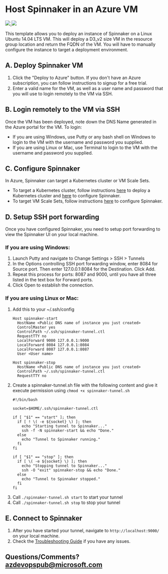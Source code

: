 # Host Spinnaker in an Azure VM

<a href="https://aka.ms/azspindeployqs" target="_blank">
    <img src="http://azuredeploy.net/deploybutton.png"/>
</a>
<a href="https://aka.ms/azspinvizqs" target="_blank">
    <img src="http://armviz.io/visualizebutton.png"/>
</a>


This template allows you to deploy an instance of Spinnaker on a Linux Ubuntu 14.04 LTS VM. This will deploy a D3_v2 size VM in the resource group location and return the FQDN of the VM. You will have to manually configure the instance to target a deployment environment.

## A. Deploy Spinnaker VM
1. Click the "Deploy to Azure" button. If you don't have an Azure subscription, you can follow instructions to signup for a free trial.
2. Enter a valid name for the VM, as well as a user name and password that you will use to login remotely to the VM via SSH.

## B. Login remotely to the VM via SSH
Once the VM has been deployed, note down the DNS Name generated in the Azure portal for the VM. To login:
- If you are using Windows, use Putty or any bash shell on Windows to login to the VM with the username and password you supplied.
- If you are using Linux or Mac, use Terminal to login to the VM with the username and password you supplied.

## C. Configure Spinnaker
In Azure, Spinnaker can target a Kubernetes cluster or VM Scale Sets.
- To target a Kubernetes cluster, follow instructions [here](https://aka.ms/azspinkubecreate) to deploy a Kubernetes cluster and [here](http://www.spinnaker.io/v1.0/docs/target-deployment-configuration#section-kubernetes) to configure Spinnaker.
- To target VM Scale Sets, follow instructions [here](http://www.spinnaker.io/v1.0/docs/target-deployment-configuration#section-azure) to configure Spinnaker.

## D. Setup SSH port forwarding
Once you have configured Spinnaker, you need to setup port forwarding to view the Spinnaker UI on your local machine.

### If you are using Windows:
1. Launch Putty and navigate to Change Settings > SSH > Tunnels
2. In the Options controlling SSH port forwarding window, enter 8084 for Source port. Then enter 127.0.0.1:8084 for the Destination. Click Add.
3. Repeat this process for ports: 8087 and 9000, until you have all three listed in the text box for Forward ports.
4. Click Open to establish the connection.

### If you are using Linux or Mac:
1. Add this to your ~/.ssh/config
	```
	Host spinnaker-start
	  HostName <Public DNS name of instance you just created>
	  ControlMaster yes
	  ControlPath ~/.ssh/spinnaker-tunnel.ctl
	  RequestTTY no
	  LocalForward 9000 127.0.0.1:9000
	  LocalForward 8084 127.0.0.1:8084
	  LocalForward 8087 127.0.0.1:8087
	  User <User name>

	Host spinnaker-stop
	  HostName <Public DNS name of instance you just created>
	  ControlPath ~/.ssh/spinnaker-tunnel.ctl
	  RequestTTY no
	```
2. Create a spinnaker-tunnel.sh file with the following content and give it execute permission using `chmod +x spinnaker-tunnel.sh`
	```
	#!/bin/bash

	socket=$HOME/.ssh/spinnaker-tunnel.ctl

	if [ "$1" == "start" ]; then
	  if [ ! \( -e ${socket} \) ]; then
	    echo "Starting tunnel to Spinnaker..."
	    ssh -f -N spinnaker-start && echo "Done."
	  else
	    echo "Tunnel to Spinnaker running."
	  fi
	fi

	if [ "$1" == "stop" ]; then
	  if [ \( -e ${socket} \) ]; then
	    echo "Stopping tunnel to Spinnaker..."
	    ssh -O "exit" spinnaker-stop && echo "Done."
	  else
	    echo "Tunnel to Spinnaker stopped."
	  fi
	fi
	```
3. Call `./spinnaker-tunnel.sh start` to start your tunnel
4. Call `./spinnaker-tunnel.sh stop` to stop your tunnel

## E. Connect to Spinnaker

1. After you have started your tunnel, navigate to `http://localhost:9000/` on your local machine.
2. Check the [Troubleshooting Guide](http://www.spinnaker.io/docs/troubleshooting-guide) if you have any issues.

## Questions/Comments? azdevopspub@microsoft.com
